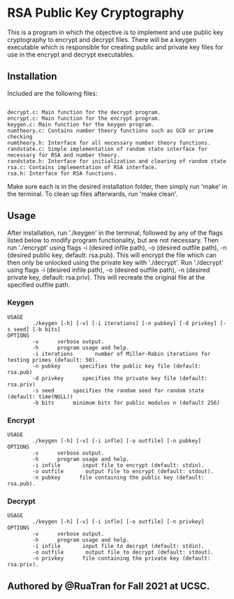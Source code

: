 # RSA Public Key Cryptography

  

This is a program in which the objective is to implement and use public key cryptography to encrypt and decrypt files. There will be a keygen executable which is responsible for creating public and private key files for use in the encrypt and decrypt executables.
  

## Installation

  

Included are the following files:

  

```Files

decrypt.c: Main function for the decrypt program.
encrypt.c: Main function for the encrypt program.
keygen.c: Main function for the keygen program.
numtheory.c: Contains number theory functions such as GCD or prime checking 
numtheory.h: Interface for all necessary number theory functions.
randstate.c: Simple implementation of random state interface for necessary for RSA and number theory.
randstate.h: Interface for initialization and clearing of random state
rsa.c: Contains implementation of RSA interface.
rsa.h: Interface for RSA functions.
```
Make sure each is in the desired installation folder, then simply run 'make' in the terminal. To clean up files afterwards, run 'make clean'.

## Usage

After installation, run './keygen' in the terminal, followed by any of the flags listed below to modify program functionality, but are not necessary. Then run './encrypt' using flags -i (desired infile path), -o (desired outfile path), -n (desired public key, default: rsa.pub). This will encrypt the file which can then only be unlocked using the private key with './decrypt'. Run './decrypt' using flags -i (desired infile path), -o (desired outfile path), -n (desired private key, default: rsa.priv). This will recreate the original file at the specified outfile path.

### Keygen
``` Flags
USAGE
        ./keygen [-h] [-v] [-i iterations] [-n pubkey] [-d privkey] [-s seed] [-b bits]
OPTIONS
        -v      verbose output.
        -h      program usage and help.
        -i iterations       number of Miller-Rabin iterations for testing primes (default: 50).
        -n pubkey      specifies the public key file (default: rsa.pub)
        -d privkey      specifies the private key file (default: rsa.priv)
        -s seed      specifies the random seed for random state (default: time(NULL))
        -b bits      minimum bits for public modulus n (default 256)
```

### Encrypt
``` Flags
USAGE
        ./keygen [-h] [-v] [-i infle] [-o outfile] [-n pubkey]
OPTIONS
        -v      verbose output.
        -h      program usage and help.
        -i infile       input file to encrypt (default: stdin).
        -o outfile       output file to encrypt (default: stdout).
        -n pubkey      file containing the public key (default: rsa.pub).
```
### Decrypt
``` Flags
USAGE
        ./keygen [-h] [-v] [-i infle] [-o outfile] [-n privkey]
OPTIONS
        -v      verbose output.
        -h      program usage and help.
        -i infile       input file to decrypt (default: stdin).
        -o outfile       output file to decrypt (default: stdout).
        -n privkey      file containing the private key (default: rsa.priv).
```
  

## Authored by @RuaTran for Fall 2021 at UCSC.



